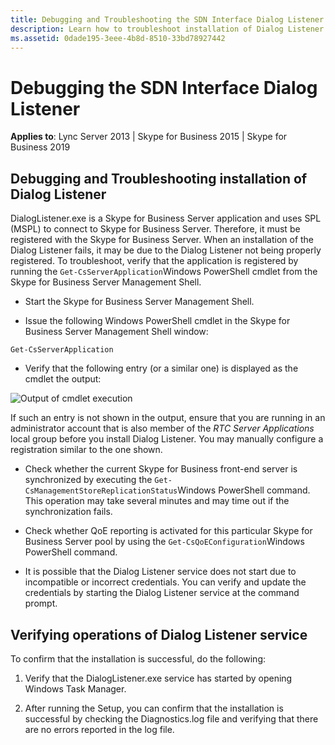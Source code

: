 ```yaml
---
title: Debugging and Troubleshooting the SDN Interface Dialog Listener
description: Learn how to troubleshoot installation of Dialog Listener
ms.assetid: 0dade195-3eee-4b8d-8510-33bd78927442
---
```



# Debugging the SDN Interface Dialog Listener

 **Applies to**: Lync Server 2013 | Skype for Business 2015 | Skype for Business 2019

## Debugging and Troubleshooting installation of Dialog Listener

DialogListener.exe is a Skype for Business Server application and uses SPL (MSPL) to connect to Skype for Business Server. Therefore, it must be registered with the Skype for Business Server. When an installation of the Dialog Listener fails, it may be due to the Dialog Listener not being properly registered. To troubleshoot, verify that the application is registered by running the `Get-CsServerApplication`Windows PowerShell cmdlet from the Skype for Business Server Management Shell.
  
- Start the Skype for Business Server Management Shell.

- Issue the following Windows PowerShell cmdlet in the Skype for Business Server Management Shell window:
  
 `Get-CsServerApplication`

- Verify that the following entry (or a similar one) is displayed as the cmdlet the output:
  
![Output of cmdlet execution](../images/a1dc6b90-0adf-485c-846a-1e859cea6233.png)
  
 If such an entry is not shown in the output, ensure that you are running in an administrator account that is also member of the *RTC Server Applications*  local group before you install Dialog Listener. You may manually configure a registration similar to the one shown.

- Check whether the current Skype for Business front-end server is synchronized by executing the `Get-CsManagementStoreReplicationStatus`Windows PowerShell command. This operation may take several minutes and may time out if the synchronization fails.

- Check whether QoE reporting is activated for this particular Skype for Business Server pool by using the `Get-CsQoEConfiguration`Windows PowerShell command.

- It is possible that the Dialog Listener service does not start due to incompatible or incorrect credentials. You can verify and update the credentials by starting the Dialog Listener service at the command prompt.

## Verifying operations of Dialog Listener service

To confirm that the installation is successful, do the following:
  
1. Verify that the DialogListener.exe service has started by opening Windows Task Manager.

2. After running the Setup, you can confirm that the installation is successful by checking the Diagnostics.log file and verifying that there are no errors reported in the log file.
